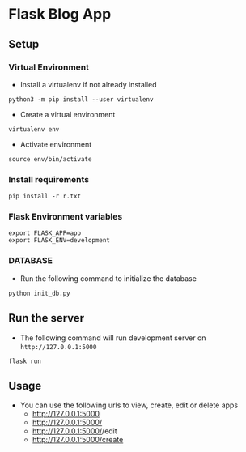 # Flask Blog App

## Setup

### Virtual Environment
- Install a virtualenv if not already installed
```shell
python3 -m pip install --user virtualenv
```
- Create a virtual environment
```shell
virtualenv env
```
- Activate environment
```shell
source env/bin/activate
```

### Install requirements
```shell
pip install -r r.txt
```

### Flask Environment variables
```shell
export FLASK_APP=app
export FLASK_ENV=development
```
### DATABASE
- Run the following command to initialize the database
```shell
python init_db.py
```
## Run the server
- The following command will run development server on `http://127.0.0.1:5000`
```shell
flask run
```

## Usage  

* You can use the following urls to view, create, edit or delete apps
    * http://127.0.0.1:5000
    * http://127.0.0.1:5000/<id>
    * http://127.0.0.1:5000/<id>/edit
    * http://127.0.0.1:5000/create
    